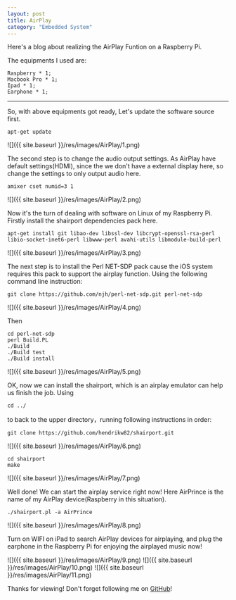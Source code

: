 ```yaml
---  
layout: post
title: AirPlay
category: "Embedded System"
---  
```


Here's a blog about realizing the AirPlay Funtion on a Raspberry Pi.  
  
The equipments I used are:





	Raspberry * 1;
	Macbook Pro * 1;
	Ipad * 1;
	Earphone * 1;

---------------------

So, with above equipments got ready, Let's update the software source first.

	apt-get update

![]({{ site.baseurl }}/res/images/AirPlay/1.png)

The second step is to change the audio output settings. As AirPlay have default settings(HDMI), since the we don't have a external display here, so change the settings to only output audio here.

	amixer cset numid=3 1

![]({{ site.baseurl }}/res/images/AirPlay/2.png)

Now it's the turn of dealing with software on Linux of my Raspberry Pi. Firstly install the shairport dependencies pack here.

	apt-get install git libao-dev libssl-dev libcrypt-openssl-rsa-perl libio-socket-inet6-perl libwww-perl avahi-utils libmodule-build-perl

![]({{ site.baseurl }}/res/images/AirPlay/3.png)

The next step is to install the Perl NET-SDP pack cause the iOS system requires this pack to support the airplay function. Using the following command line instruction:

	git clone https://github.com/njh/perl-net-sdp.git perl-net-sdp

![]({{ site.baseurl }}/res/images/AirPlay/4.png)

Then

	cd perl-net-sdp
	perl Build.PL
	./Build
	./Build test
	./Build install

![]({{ site.baseurl }}/res/images/AirPlay/5.png)

OK, now we can install the shairport, which is an airplay emulator can help us finish the job.
Using

	cd ../

to back to the upper directory，running following instructions in order:

	git clone https://github.com/hendrikw82/shairport.git

![]({{ site.baseurl }}/res/images/AirPlay/6.png)

	cd shairport
	make

![]({{ site.baseurl }}/res/images/AirPlay/7.png)

Well done! We can start the airplay service right now! Here AirPrince is the name of my AirPlay device(Raspberry in this situation).

	./shairport.pl -a AirPrince

![]({{ site.baseurl }}/res/images/AirPlay/8.png)

Turn on WIFI on iPad to search AirPlay devices for airplaying, and plug the earphone in the Raspberry Pi for enjoying the airplayed music now!

![]({{ site.baseurl }}/res/images/AirPlay/9.png)
![]({{ site.baseurl }}/res/images/AirPlay/10.png)
![]({{ site.baseurl }}/res/images/AirPlay/11.png)

Thanks for viewing! Don't forget following me on <a href="https://github.com/Princever">GitHub</a>!